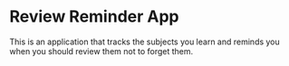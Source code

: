 # Review Reminder App

This is an application that tracks the subjects you learn and reminds you when you should review them not to forget them.
